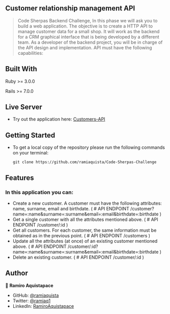 ## Customer relationship management API

> Code Sherpas Backend Challenge, In this phase we will ask you to build a web application. The objective is to create a HTTP API to manage customer data for a small shop. It will work as the backend for a CRM graphical interface that is being developed by a different team. As a developer of the backend project, you will be in charge of the API design and implementation. API must have the following capabilities:

## Built With

Ruby >= 3.0.0

Rails >= 7.0.0

## Live Server

- Try out the application here: [Customers-API](https://customers-api-challenge.herokuapp.com/)

## Getting Started

- To get a local copy of the repository please run the following commands on your terminal:
   ```
   git clone https://github.com/ramiaquista/Code-Sherpas-Challenge
   ```
## Features

### In this application you can:
- Create a new customer. A customer must have the following attributes: name, surname, email and birthdate. ( # API ENDPOINT /customer?name=:name&surname=:surname&email=:email&birthdate=:birthdate )
- Get a single customer with all the attributes mentioned above. (  # API ENDPOINT /customer/:id )
- Get all customers. For each customer, the same information must be obtained as in the previous point. ( # API ENDPOINT /customers )
- Update all the attributes (at once) of an existing customer mentioned above. ( # API ENDPOINT /customer/:id?name=:name&surname=:surname&email=:email&birthdate=:birthdate )
- Delete an existing customer. (  # API ENDPOINT /customer/:id )
## Author 

👤 **Ramiro Aquistapace**

- GitHub: [@ramiaquista](https://github.com/ramiaquista)
- Twitter: [@ramiaq1](https://twitter.com/ramiaq1)
- LinkedIn: [RamiroAquistapace](https://www.linkedin.com/in/ramiro-aquistapace-32b61b204/)

